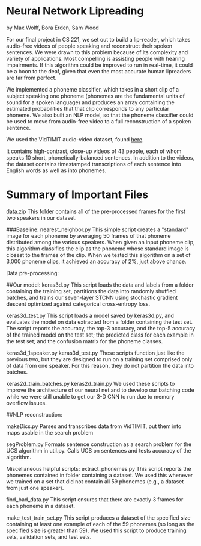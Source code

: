 # Neural Network Lipreading 
by Max Wolff, Bora Erden, Sam Wood 

For our final project in CS 221, we set out to build a lip-reader, which takes audio-free videos of people speaking and reconstruct their spoken sentences. We were drawn to this problem because of its complexity and variety of applications. Most compelling is assisting people with hearing impairments. If this algorithm could be improved to run in real-time, it could be a boon to the deaf, given that even the most accurate human lipreaders are far from perfect.

We implemented a phoneme classifier, which takes in a short clip of a subject speaking one phoneme (phonemes are the fundamental units of sound for a spoken language) and produces an array containing the estimated probabilities that that clip corresponds to any particular phoneme. We also built an NLP model, so that the phoneme classifier could be used to move from audio-free video to a full reconstruction of a spoken sentence.


We used the VidTIMIT audio-video dataset, found [here](https://catalog.ldc.upenn.edu/docs/LDC93S1/). 

It contains high-contrast, close-up videos of 43 people, each of whom speaks 10 short, phonetically-balanced sentences. In addition to the videos, the dataset contains timestamped transcriptions of each sentence into English words as well as into phonemes. 


# Summary of Important Files 

data.zip
	This folder contains all of the pre-processed frames for the first two speakers in our dataset.

###Baseline:
nearest_neighbor.py
	This simple script creates a "standard" image for each phoneme by averaging
	50 frames of that phoneme distributed among the various speakers.
	When given an input phoneme clip, this algorithm classifies the clip as the phoneme
	whose standard image is closest to the frames of the clip.
	When we tested this algorithm on a set of 3,000 phoneme clips, it achieved an accuracy
	of 2%, just above chance.


Data pre-processing:

##Our model:
keras3d.py
	This script loads the data and labels from a folder containing the training set, partitions the data into randomly shuffled batches, and trains our seven-layer STCNN
	using stochastic gradient descent optimized against categorical cross-entropy loss.

keras3d_test.py
	This script loads a model saved by keras3d.py, and evaluates the model on data extracted
	from a folder containing the test set. The script reports the accuracy, the top-3 accuracy, and the top-5 accuracy of the trained model on the test set; the predicted class for each example in the test set; and the confusion matrix for the phoneme classes.

keras3d_1speaker.py
keras3d_test.py
	These scripts function just like the previous two, but they are designed to run on
	a training set comprised only of data from one speaker. For this reason, they do not
	partition the data into batches.

keras2d_train_batches.py
keras2d_train.py
	We used these scripts to improve the architecture of our neural net and to develop our batching code while we were still unable to get our 3-D CNN to run due to memory overflow issues.

##NLP reconstruction:

makeDics.py
	Parses and transcribes data from VidTIMIT, put them into maps usable in the search problem 

segProblem.py
	Formats sentence construction as a search problem for the UCS algorithm in util.py. Calls UCS on sentences and tests accuracy of the algorithm. 

Miscellaneous helpful scripts:
extract_phonemes.py
	This script reports the phonemes contained in folder containing a dataset. We used this
	whenever we trained on a set that did not contain all 59 phonemes (e.g., a dataset from just one speaker).

find_bad_data.py
	This script ensures that there are exactly 3 frames for each phoneme in a dataset.


make_test_train_set.py
	This script produces a dataset of the specified size containing at least one example
	of each of the 59 phonemes (so long as the specified size is greater than 59). We used this script to produce training sets, validation sets, and test sets.
